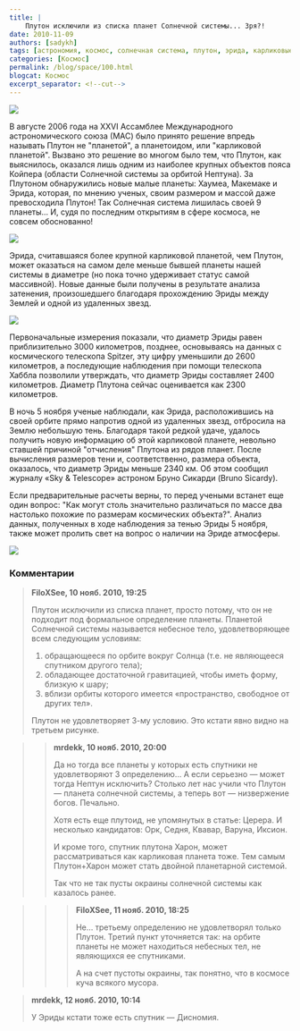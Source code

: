 ```yaml
---
title: |
    Плутон исключили из списка планет Солнечной системы... Зря?!
date: 2010-11-09
authors: [sadykh]
tags: [астрономия, космос, солнечная система, плутон, эрида, карликовые планеты]
categories: [Космос]
permalink: /blog/space/100.html
blogcat: Космос
excerpt_separator: <!--cut-->
---
```



![](http://itw66.ru/uploads/images/00/00/05/2010/11/09/8e396c.jpg)


В августе 2006 года на XXVI Ассамблее Международного астрономического союза (МАС) было принято решение впредь называть Плутон не "планетой", а планетоидом, или "карликовой планетой". Вызвано это решение во многом было тем, что Плутон, как выяснилось, оказался лишь одним из наиболее крупных объектов пояса Койпера (области Солнечной системы за орбитой Нептуна). За Плутоном обнаружились новые малые планеты: Хаумеа, Макемаке и Эрида, которая, по мнению ученых, своим размером и массой даже превосходила Плутон! Так Солнечная система лишилась своей 9 планеты... И, судя по последним открытиям в сфере космоса, не совсем обоснованно!


![](http://itw66.ru/uploads/images/00/00/05/2010/11/09/ae4aaf.jpg)



<!--cut-->


Эрида, считавшаяся более крупной карликовой планетой, чем Плутон, может оказаться на самом деле меньше бывшей планеты нашей системы в диаметре (но пока точно удерживает статус самой массивной). Новые данные были получены в результате анализа затенения, произошедшего благодаря прохождению Эриды между Землей и одной из удаленных звезд.


![](http://itw66.ru/uploads/images/00/00/05/2010/11/09/e73992.jpg)

Первоначальные измерения показали, что диаметр Эриды равен приблизительно 3000 километров, позднее, основываясь на данных с космического телескопа Spitzer, эту цифру уменьшили до 2600 километров, а последующие наблюдения при помощи телескопа Хаббла позволили утверждать, что диаметр Эриды составляет 2400 километров. Диаметр Плутона сейчас оценивается как 2300 километров.

В ночь 5 ноября ученые наблюдали, как Эрида, расположившись на своей орбите прямо напротив одной из удаленных звезд, отбросила на Землю небольшую тень. Благодаря такой редкой удаче, удалось получить новую информацию об этой карликовой планете, невольно ставшей причиной "отчисления" Плутона из рядов планет. После вычисления размеров тени и, соответственно, размера объекта, оказалось, что диаметр Эриды меньше 2340 км. Об этом сообщил журналу «Sky & Telescope» астроном Бруно Сикарди (Bruno Sicardy). 

Если предварительные расчеты верны, то перед учеными встанет еще один вопрос: "Как могут столь значительно различаться по массе два настолько похожие по размерам космических объекта?". Анализ данных, полученных в ходе наблюдения за тенью Эриды 5 ноября, также может пролить свет на вопрос о наличии на Эриде атмосферы.


![](http://itw66.ru/uploads/images/00/00/05/2010/11/09/1e6001.jpg)


### Комментарии

>**FiloXSee, 10 нояб. 2010, 19:25**
>
>Плутон исключили из списка планет, просто потому, что он не подходит под формальное определение планеты. Планетой Солнечной системы называется небесное тело, удовлетворяющее всем следующим условиям:
>
>1. обращающееся по орбите вокруг Солнца (т.е. не являющееся спутником другого тела);
>2. обладающее достаточной гравитацией, чтобы иметь форму, близкую к шару;
>3. вблизи орбиты которого имеется «пространство, свободное от других тел».
>
>Плутон не удовлетворяет 3-му условию. Это кстати явно видно на третьем рисунке.

>>**mrdekk, 10 нояб. 2010, 20:00**
>>
>>Да но тогда все планеты у которых есть спутники не удовлетворяют 3 определению… А если серьезно — может тогда Нептун исключить? Столько лет нас учили что Плутон — планета солнечной системы, а теперь вот — низвержение богов. Печально.
>>
>>Хотя есть еще плутоид, не упомянутых в статье: Церера. И несколько кандидатов: Орк, Седня, Квавар, Варуна, Иксион.
>>
>>И кроме того, спутник плутона Харон, может рассматриваться как карликовая планета тоже. Тем самым Плутон+Харон может стать двойной планетарной системой.
>>
>>Так что не так пусты окраины солнечной системы как казалось ранее.

>>>**FiloXSee, 11 нояб. 2010, 18:25**
>>>
>>>Не… третьему определению не удовлетворял только Плутон. Третий пункт уточняется так: на орбите планеты не может находиться небесных тел, не являющихся ее спутниками.
>>>
>>>А на счет пустоты окраины, так понятно, что в космосе куча всякого мусора.

>**mrdekk, 12 нояб. 2010, 10:14**
>
>У Эриды кстати тоже есть спутник — Дисномия.
